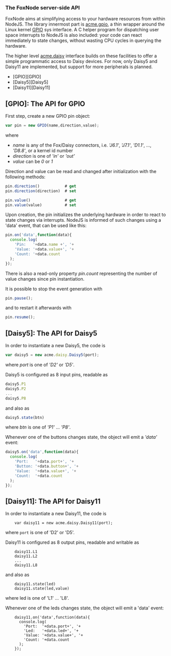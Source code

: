 ### The FoxNode server-side API ###

FoxNode aims at simplifying access to your hardware resources from within NodeJS. The library innermost part is [acme.gpio](/ant9000/FoxNode/blob/master/acme/gpio/), a thin wrapper around the Linux kernel [GPIO](http://www.kernel.org/doc/Documentation/gpio.txt) sys interface. A C helper program for dispatching user space interrupts to NodeJS is also included: your code can react immediately to state changes, without wasting CPU cycles in querying the hardware.

The higher level [acme.daisy](/ant9000/FoxNode/blob/master/daisy/) interface builds on these facilities to offer a simple programmatic access to Daisy devices. For now, only Daisy5 and Daisy11 are implemented, but support for more peripherals is planned.

-  [GPIO][GPIO]
-  [Daisy5][Daisy5]
-  [Daisy11][Daisy11]

[GPIO]: The API for GPIO
------------------------

First step, create a new GPIO pin object:

```javascript
var pin = new GPIO(name,direction,value);
```

where

- *name* is any of the Fox/Daisy connectors, i.e. *'J6.1'*, *'J7.1'*, *'D1.1'*, ..., *'D8.8'*, or a kernel id number
- *direction* is one of *'in'* or *'out'*
- *value* can be *0* or *1*

Direction and value can be read and changed after initialization with the following methods:

```javascript
pin.direction()           # get
pin.direction(direction)  # set

pin.value()               # get
pin.value(value)          # set
```

Upon creation, the pin initializes the underlying hardware in order to react to state changes via interrupts. NodeJS is informed of such changes using a 'data' event, that can be used like this:

```javascript
pin.on('data',function(data){
  console.log(
    'Pin:   '+data.name +', '+
    'Value: '+data.value+', '+
    'Count: '+data.count
  );
});
```

There is also a read-only property *pin.count* representing the number of value changes since pin instantiation.

It is possible to stop the event generation with 

```javascript
pin.pause();
```

and to restart it afterwards with

```javascript
pin.resume();
```

[Daisy5]: The API for Daisy5
-----------------------------

In order to instantiate a new Daisy5, the code is

```javascript
var daisy5 = new acme.daisy.Daisy5(port);
```

where *port* is one of *'D2'* or *'D5'*.

Daisy5 is configured as 8 input pins, readable as

```javascript
daisy5.P1
daisy5.P2
...
daisy5.P8
```

and also as

```javascript
daisy5.state(btn)
```

where *btn* is one of *'P1'* ... *'P8'*.

Whenever one of the buttons changes state, the object will emit a *'data'* event:

```javascript
daisy5.on('data',function(data){
  console.log(
    'Port:   '+data.port+', '+
    'Button: '+data.button+', '+
    'Value:  '+data.value+', '+
    'Count:  '+data.count
  );
});
```

[Daisy11]: The API for Daisy11
------------------------------

In order to instantiate a new Daisy11, the code is

        var daisy11 = new acme.daisy.Daisy11(port);

where <code>port</code> is one of 'D2' or 'D5'.

Daisy11 is configured as 8 output pins, readable and writable as

        daisy11.L1
        daisy11.L2
        ...
        daisy11.L8

and also as

        daisy11.state(led)
        daisy11.state(led,value)

where led is one of 'L1' ... 'L8'.

Whenever one of the leds changes state, the object will emit a 'data' event:

        daisy11.on('data',function(data){
          console.log(
            'Port:  '+data.port+', '+
            'Led:   '+data.led+', '+
            'Value: '+data.value+', '+
            'Count: '+data.count
          );
        });
